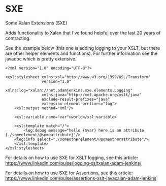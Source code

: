 # SXE
Some Xalan Extensions (SXE)

Adds functionality to Xalan that I've found helpful over the last 20 years of contracting.<br/>

See the example below (this one is adding logging to your XSLT, but there are other helper elements and functions).  For further information see the javadoc which is pretty extensive.

```
<?xml version="1.0" encoding="UTF-8"?>

<xsl:stylesheet xmlns:xsl="http://www.w3.org/1999/XSL/Transform" 
                version="1.0"
                xmlns:log="xalan://net.adamjenkins.sxe.elements.Logging"
                xmlns:java="http://xml.apache.org/xslt/java"
                exclude-result-prefixes="java"
                extension-element-prefixes="log">
    <xsl:output method="xml"/>
    
    <xsl:variable name="var">world</xsl:variable>
    
    <xsl:template match="/">
    	<log:debug message="hello {$var} here is an attribute {./someelement/@someattribute}"/>
	<log:info select="./someotherelement/@someotherattribute"/>
    </xsl:template>            
</xsl:stylesheet>
```

For details on how to use SXE for XSLT logging, see this article: https://www.linkedin.com/pulse/logging-xsltxalan-adam-jenkins/

For details on how to use SXE for Assertions, see this article: https://www.linkedin.com/pulse/assertions-xslt-javaxalan-adam-jenkins
